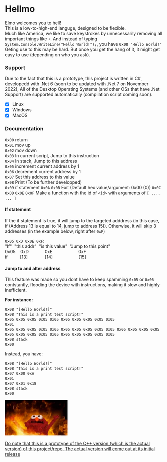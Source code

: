 # Hellmo
Elmo welcomes you to hell!<br>
This is a low-to-high-end languge, designed to be flexible.<br>
Much like America, we like to save keystrokes by unnecessarily removing all important things like `+`. And instead of typing `System.Console.WriteLine("Hello World!");`, you have `0x08 "Hello World!"`<br>
Geting use to this may be hard. But once you get the hang of it, it might get easy to use (depending on who you ask).

### Support
Due to the fact that this is a prototype, this project is written in C#, developedd with .Net 6 (soon to be updated with .Net 7 on November 2022), All of the Desktop Operating Systems (and other OSs that have .Net Support) are supported automatically (compilation script coming soon).
 - [x] Linux
 - [x] Windows
 - [x] MacOS

 ### Documentation <br>
 `0x00` return <br>
 `0x01` mov up <br>
 `0x02` mov down <br>
 `0x03` In current script, Jump to this instruction <br>
 `0x04` In stack, Jump to this address <br>
 `0x05` increment current address by 1 <br>
 `0x06` decrement current address by 1 <br>
 `0x07` Set this address to this value <br>
 `0x08` Print (To be further developped) <br>
 `0x09` if statement
 `0x0A` 
 `0x0B` Exit <Hex> (Default hex value/argument: 0x00 (0))
 `0x0C` 
 `0x0D` 
 `0x0E` 
 `0x0F` Make a function with the id of `<id>` with arguments of `[ ..., ... ]`

 #### If statement
If the if statement is true, it will jump to the targeted adddress (in this case, if (Address 13 is equal to 14, jump to address 15)).
Otherwise, it will skip 3 addresses (in the example below, right after `0xF`)

`0x05 0xD 0x0E 0xF`:<br>
 "If"&nbsp;&nbsp;"this addr"&nbsp;&nbsp;"is this value"&nbsp;&nbsp;"Jump to this point"<br>
 0x05&nbsp;&nbsp;&nbsp;&nbsp;0xD&nbsp;&nbsp;&nbsp;&nbsp;&nbsp;&nbsp;&nbsp;&nbsp;&nbsp;&nbsp;&nbsp;&nbsp;&nbsp;0xE&nbsp;&nbsp;&nbsp;&nbsp;&nbsp;&nbsp;&nbsp;&nbsp;&nbsp;&nbsp;&nbsp;&nbsp;&nbsp;&nbsp;&nbsp;&nbsp;&nbsp;&nbsp;&nbsp;&nbsp;&nbsp;0xF<br>
  if&nbsp;&nbsp;&nbsp;&nbsp;&nbsp;&nbsp;&nbsp;&nbsp;&nbsp;&nbsp;[13]&nbsp;&nbsp;&nbsp;&nbsp;&nbsp;&nbsp;&nbsp;&nbsp;&nbsp;&nbsp;&nbsp;&nbsp;&nbsp;&nbsp;[14]&nbsp;&nbsp;&nbsp;&nbsp;&nbsp;&nbsp;&nbsp;&nbsp;&nbsp;&nbsp;&nbsp;&nbsp;&nbsp;&nbsp;&nbsp;&nbsp;&nbsp;&nbsp;&nbsp;&nbsp;&nbsp;[15] <br>

 #### Jump to and alter address
This feature was made so you dont have to keep spamming `0x05` or  `0x06` contstantly, flooding the device with instructions, making it slow and highly inefficient. 

__For instance:__
```
0x08 "[Hello World!]"
0x08 "This is a print test script!"
0x05 0x05 0x05 0x05 0x05 0x05 0x05 0x05 0x05 0x05
0x01 
0x05 0x05 0x05 0x05 0x05 0x05 0x05 0x05 0x05 0x05 0x05 0x05 0x05 0x05 0x05 0x05 0x05 0x05 0x05 0x05 0x05 0x05 0x05 0x05 
0x08 stack
0x00
```

Instead, you have:
```
0x08 "[Hello World!]"
0x08 "This is a print test script!"
0x07 0x00 0xA
0x01 
0x07 0x01 0x18
0x08 stack
0x00
```

<img src="image.webp" alt="drawing" width="200"/>

<ins> Do note that this is a prototype of the C++ version (which is the actual version) of this project/repo. The actual version will come out at its initial release </ins>
